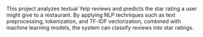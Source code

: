 This project analyzes textual Yelp reviews and predicts the star rating a user might give to a restaurant. By applying NLP techniques such as text preprocessing, tokenization, and TF-IDF vectorization, combined with machine learning models, the system can classify reviews into star ratings.
